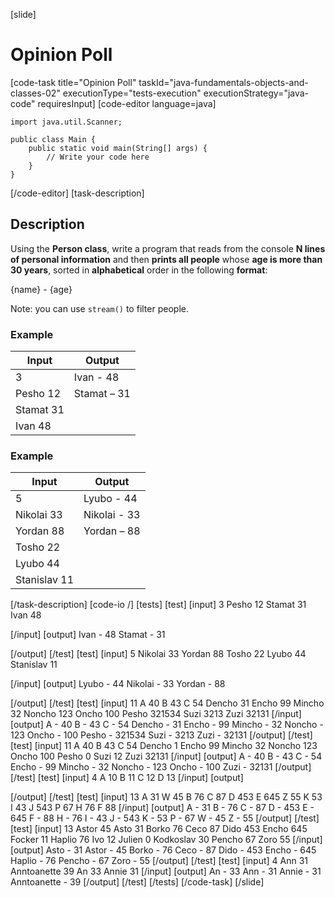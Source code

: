 [slide]
# Opinion Poll
[code-task title="Opinion Poll" taskId="java-fundamentals-objects-and-classes-02" executionType="tests-execution" executionStrategy="java-code" requiresInput]
[code-editor language=java]
```
import java.util.Scanner;

public class Main {
    public static void main(String[] args) {
        // Write your code here
    }
}
```
[/code-editor]
[task-description]
## Description
Using the **Person class**, write a program that reads from the console **N lines of personal information** and then **prints all people** whose **age is more than 30 years**, sorted in **alphabetical** order in the following **format**:

\{name\} - \{age\}

Note: you can use `stream()` to filter people.

### Example
| **Input** | **Output** |
| --- | --- |
| 3 | Ivan - 48 |
| Pesho 12 | Stamat – 31 |
| Stamat 31 | |
| Ivan 48 | |

### Example
| **Input** | **Output** |
| --- | --- |
| 5 | Lyubo - 44 |
| Nikolai 33 | Nikolai - 33 |
| Yordan 88 | Yordan – 88 |
| Tosho 22 | |
| Lyubo 44 | |
| Stanislav 11 | |

[/task-description]
[code-io /]
[tests]
[test]
[input]
3
Pesho 12
Stamat 31
Ivan 48

[/input]
[output]
Ivan - 48
Stamat - 31

[/output]
[/test]
[test]
[input]
5
Nikolai 33
Yordan 88
Tosho 22
Lyubo 44
Stanislav 11

[/input]
[output]
Lyubo - 44
Nikolai - 33
Yordan - 88

[/output]
[/test]
[test]
[input]
11
A 40
B 43
C 54
Dencho 31
Encho 99
Mincho 32
Noncho 123
Oncho 100
Pesho 321534
Suzi 3213
Zuzi 32131
[/input]
[output]
A - 40
B - 43
C - 54
Dencho - 31
Encho - 99
Mincho - 32
Noncho - 123
Oncho - 100
Pesho - 321534
Suzi - 3213
Zuzi - 32131
[/output]
[/test]
[test]
[input]
11
A 40
B 43
C 54
Dencho 1
Encho 99
Mincho 32
Noncho 123
Oncho 100
Pesho 0
Suzi 12
Zuzi 32131
[/input]
[output]
A - 40
B - 43
C - 54
Encho - 99
Mincho - 32
Noncho - 123
Oncho - 100
Zuzi - 32131
[/output]
[/test]
[test]
[input]
4
A 10
B 11
C 12
D 13
[/input]
[output]

[/output]
[/test]
[test]
[input]
13
A 31
W 45
B 76
C 87
D 453
E 645
Z 55
K 53
I 43
J 543
P 67
H 76
F 88
[/input]
[output]
A - 31
B - 76
C - 87
D - 453
E - 645
F - 88
H - 76
I - 43
J - 543
K - 53
P - 67
W - 45
Z - 55
[/output]
[/test]
[test]
[input]
13
Astor 45
Asto 31
Borko 76
Ceco 87
Dido 453
Encho 645
Focker 11
Haplio 76
Ivo 12
Julien 0
Kodkoslav 30
Pencho 67
Zoro 55
[/input]
[output]
Asto - 31
Astor - 45
Borko - 76
Ceco - 87
Dido - 453
Encho - 645
Haplio - 76
Pencho - 67
Zoro - 55
[/output]
[/test]
[test]
[input]
4
Ann 31
Anntoanette 39
An 33
Annie 31
[/input]
[output]
An - 33
Ann - 31
Annie - 31
Anntoanette - 39
[/output]
[/test]
[/tests]
[/code-task]
[/slide]